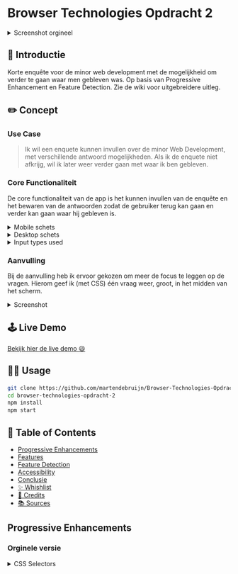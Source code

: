 # Browser Technologies Opdracht 2

<details><summary>Screenshot orgineel</summary>

![Screenshot of app](./img/screenshot.png)
</details>

## 👾 Introductie

Korte enquête voor de minor web development met de mogelijkheid om verder te gaan waar men gebleven was. Op basis van Progressive Enhancement en Feature Detection. Zie de wiki voor uitgebreidere uitleg.

## ✏️ Concept
### Use Case

> Ik wil een enquete kunnen invullen over de minor Web Development, met verschillende antwoord mogelijkheden. Als ik de enquete niet afkrijg, wil ik later weer verder gaan met waar ik ben gebleven.

### Core Functionaliteit
De core functionaliteit van de app is het kunnen invullen van de enquête en het bewaren van de antwoorden zodat de gebruiker terug kan gaan en verder kan gaan waar hij gebleven is.

<details><summary>Mobile schets</summary>

![Mobile schets](./img/mobile.jpeg)
</details>
<details><summary>Desktop schets</summary>

![Mobile schets](./img/desktop.jpeg)
</details>

<details><summary>Input types used</summary>

- Text
- Color
- Range
- Radio
- Date
- Select 

</details>

### Aanvulling
Bij de aanvulling heb ik ervoor gekozen om meer de focus te leggen op de vragen. Hierom geef ik (met CSS) één vraag weer, groot, in het midden van het scherm.

<details><summary>Screenshot</summary></details>

## 🕹 Live Demo

[Bekijk hier de live demo 😃](https://enquete-minor-webdev.herokuapp.com/)

## 👨‍🦯 Usage

```zsh
git clone https://github.com/martendebruijn/Browser-Technologies-Opdracht-2.git
cd browser-technologies-opdracht-2
npm install
npm start
```

## 📍 Table of Contents

- [Progressive Enhancements](#Progressive-Enhancements)
- [Features](#Features)
- [Feature Detection](#Feature-Detection)
- [Accessibility](#Accessibility)
- [Conclusie](#Conclusie)
- [✨ Whishlist](#-Whishlist)
- [🙌 Credits](#-Credits)
- [📚 Sources](#-Sources)

## Progressive Enhancements

### Orginele versie
<details><summary>CSS Selectors</summary>

## :read-only

`:read-only` en `:read-write` worden over het algemeen goed ondersteund, bij Firefox, Firefox for Android en KaiOS Browser moet men de prefix `-moz-` gebruiken.

```css
input:-moz-read-only {
  background-color: #ccc;
}
```

## Toepassing

```css
input:read-only {
  border-bottom: none;
}
input:-moz-read-only {
  border-bottom: none;
}
```

Bovenstaand moet onder alle form validatie styling staan, zodat de code aan het begin geen border krijgt.

```css
input[type='text']:invalid:not(:placeholder-shown) {
  border-bottom: 2px solid red;
}
```

Bovenstaand moet dus voor de `:read-only` staan.

###### Sources

1. [Can I Use - :read-only](https://caniuse.com/#search=read-only)
1. [:read-only - MDN](https://developer.mozilla.org/en-US/docs/Web/CSS/:read-only)

## :placeholder-shown

Wordt bij IE ondersteund door `:-ms-input-placeholder` te gebruiken.

###### Sources

1. [Can I Use - :placeholder-shown](https://caniuse.com/#search=%3Aplaceholder-shown)

<details>
<details><summary>CSS Flexbox</summary>

## display: flex

`display: flex` wordt door vrijwel alle browsers ondersteund. IE gebruikt `-ms-flexbox`.

## flex-wrap

Wordt ondersteund door vrijwel alle grote browsers.

## flex-direction

Flex-direction wordt vrijwel door alle grote browsers ondersteund. Bij Firefox en Firefox voor Android is het niet ondersteund bij default. Voor Firefox moet de `-moz-` prefix gebruikt worden.
`-moz-box-direction:`

## align-items

Wordt door alle grote browsers ondersteund behalve IE 11.

## justify-content

Wordt door alle grote browsers ondersteund behalve IE 11. Bij UC Browser for Android, QQ Browser en KaiOS Browser wordt justify-content wél ondersteund bij CSS-grid, maar niet bij flexbox.

## align-self

Wordt door vrijwel alle grote browser ondersteund. IE10 en IE11 heeft de property `-ms-grid-column-align` wat hetzelfde doet als `align-self`.

###### Sources

1. [Can I Use - display: flex](https://caniuse.com/#search=display%3A%20flex)
1. [Can I Use - flex-wrap](https://caniuse.com/#search=flex-wrap)
1. [Can I Use - flex-direction](https://caniuse.com/#search=flex-direction)
1. [Can I Use - align-items](https://caniuse.com/#search=align-items)
1. [Can I Use - justify-content](https://caniuse.com/#search=justify-content)
1. [Can I Use - align-self](https://caniuse.com/#search=align-self)
</details>

<details><summary>Progress Bar</summary>

Als de gebruiker CSS heeft ingeladen wordt er een voortgangs balk zichtbaar.

```css
.progress-bar {
  height: 20px;
  width: 100%;
  background: white;
  border-radius: 6px;
  overflow: hidden;
}
.progress-v1,
.progress-v2,
.progress-v3,
.progress-v4,
.progress-v5,
.progress-v6,
.progress-v7 {
  background: #4caf50;
  height: 100%;
}
.progress-v1 {
  width: calc(100% / 7);
}
.progress-v2 {
  width: calc(calc(100% / 7) * 2);
}
.progress-v3 {
  width: calc(calc(100% / 7) * 3);
}
.progress-v4 {
  width: calc(calc(100% / 7) * 4);
}
.progress-v5 {
  width: calc(calc(100% / 7) * 5);
}
.progress-v6 {
  width: calc(calc(100% / 7) * 6);
}
.progress-v7 {
  width: 100%;
}
```
</details>
<details><summary>CSS Checkbox Hack</summary>

> ❗️Ik gebruikte de checkbox hack om de radio buttons te stylen. Echter kan men dan niet meer de radio buttons selecteren d.m.v. keyboard navigatie. Om deze reden heb ik de checkbox hack eruit gehaald.

Wanneer de gebruiker de mogelijkheid heeft om CSS in te laden, kunnen we d.m.v de checkbox hack zorgen dat de gebruiker niet de native, maar de custom checkboxen en radio buttons ziet.

```css
input[type='radio'] {
  display: none;
}
fieldset label:before {
  content: '';
  border: 2px solid gray;
  width: 10px;
  height: 10px;
  border-radius: 50%;
  margin-right: 1em;
}
input[type='radio']:checked + label:before {
  background: green;
}
```
</details>

<details><summary>Overig CSS</summary>
# Overig CSS - Properties

## Transition

Wordt ondersteund door alle grote browsers (zelfs IE 10 :-)).

###### Sources

1. [Can I Use - Transition](https://caniuse.com/#search=transition)

## Appearance

`appearance` wordt gesupport met `none` maar niet `auto`. Microsoft Edge en IE Mobile supporten het met `-webkit-` en **niet** `-ms-`.

Ik gebruik alleen `appearance: none` dus geen support voor `auto` is prima.

###### Sources

1. [Can I Use - Appearance](https://caniuse.com/#search=appearance)

## Box-shadow

`box-shadow` wordt gesupport. Om `box-shadow` te gebruiken voor IE 9 of later, moet men `border-collapse` de waarde `seperate` geven. `inset` shadow moet het laatste keyword zijn.

###### Sources

1. [Can I Use - box-shadow](https://caniuse.com/#search=box-shadow)

## calc()

Wordt ondersteund. IE 11 heeft problemen met:
- IE & Edge are reported to not support calc inside a 'flex'. (Not tested on older versions)
This example does not work: flex: 1 1 calc(50% - 20px);

- IE11 does not support transitioning values set with calc()
- IE11 is reported to have trouble with calc() with nested expressions, e.g. width: calc((100% - 10px) / 3); (i.e. it rounds differently)
- IE11 is reported to not support calc() correctly in generated content
- IE10, IE11, and Edge < 14 don't support using calc() inside a transform. Bug report
- IE 9 - 11 don't render box-shadow when calc() is used for any of the values
  -IE10 crashes when a div with a property using calc() has a child with same property with inherit.
- IE 9 - 11 and Edge do not support width: calc() on table cells. Bug Report

Maar bovenstaand gebruik ik niet. Ik gebruik wel nested expressions maar niet als bovenstaand `width: calc((100% - 10px) / 3);`, maar als `width: calc( calc( 100% / 7 ) * 2);`. Welk effect dit heeft weet ik niet, dit zou ik moeten testen op IE11, maar ik ben momenteel niet in staat om op IE11 te testen.

###### Sources

1. [Can I Use - Calc()](https://caniuse.com/#search=calc)
</details>
<details><summary>Data opslaan op de server</summary>

Het opslaan op de server was mij wel gelukt, maar op begeven moment was het een erg lang en ingewikkeld stuk code. Ook was ik hier veel te lang meebezig terwijl dit niet onderdeel is van de opdracht. Hierom heb ik op gegeven moment besloten om [deze code](https://github.com/Choerd/browser-technologies-1920.git) te gebruiken. Op basis van deze code heb ik verder gewerkt. In deze code krijgt de gebruiker een persoonlijke code, waarmee hij vervolgens later kan verder gaan met de enquête. Ik heb vervolgens zelf een terug knop erin gebouwd, waarmee de gebruiker terug kan gaan naar vorige vragen waar zijn gegeven antwoord nog/weer staat. Ook heb ik de persoonlijke code op iedere pagina laten weergeven en ook in de url gezet.

```js
function checkAnswer(userid, name, route, res) {
  const json = readFromJson();
  const user = json.find(user => user.id === userid);
  const index = json.map(o => o.id).indexOf(user.id);
  const data = json[index];
  const vraagObj = data[name];
  let answer = '';
  let answerReversed = answer;
  if (vraagObj) {
    const objKeys = Object.keys(vraagObj);
    const key = objKeys[0];
    answer = vraagObj[key];
    if (key === 'verjaardag') {
      answerReversed = checkDateFormat(answer);
    }
  }

  res.render(route, {
    userid: userid,
    style: './../css/styles.css',
    script: './../js/main.js',
    answer,
    answerReversed,
  });
}
```

Met bovenstaande code controleer ik of er al een antwoord is gegeven. Als dit het geval is, wordt deze in de input elementen geladen.
D.m.v.:

```html
value="<%= answer %>"

<!-- Radio buttons: -->
<% if(answer === '18 of jonger') {%>
<input
  id="18"
  type="radio"
  name="leeftijd"
  value="18 of jonger"
  required
  checked
/><label for="18">18 of jonger</label>
<% } else { %>
<input
  id="18"
  type="radio"
  name="leeftijd"
  value="18 of jonger"
  required
/><label for="18">18 of jonger</label> <% } %>
<!-- ... etc. -->
```

Bij de geboortedatum moeten we een extra check doen. Wanneer input type date niet wordt ondersteund, wordt er een input type text weergegeven. Hier laat ik de gebruiker zijn geboortedatum invullen als `DD-MM-YYYY`. Dit doe ik omdat dat de manier is hoe wij hier - in Nederland - data noteren. Echter vereist input date een datum notatie van `YYYY-MM-DD`. Als de gebruiker wilt verder gaan met de enquête op een browser die input type date wél ondersteund, maar hiervoor zijn geboortedatum ingevuld heeft in een input type text element, moeten we deze datum dus eerst omdraaien.

1. Allereerst checken we of het om het geboortedatum element gaat.

```js
if (key === 'verjaardag') {
  answerReversed = checkDateFormat(answer);
}
```

2. Vervolgens controleren we of de datum notatie valide is of niet.
3. Als deze niet valide is splitsen we de datum bij de koppeltekens.
4. Draaien we deze om.
5. En zetten we de koppeltekens weer terug.

```js
function checkDateFormat(date) {
  const pattern = /[0-9]{4}.(0[1-9]|1[012]).(0[1-9]|1[0-9]|2[0-9]|3[01])/g;
  const valid = pattern.test(date);
  if (!valid) {
    const splitStr = date.split('-');
    const reverseArr = splitStr.reverse();
    const joinArr = reverseArr.join('-');
    date = joinArr;
  }
  return date;
}
```

6. De reversed waarde bewaren we in een `hidden` element op de pagina, zodat we deze kunnen aanroepen in de client-side JavaScript - input type date wordt pas in de client-side JavaScript in de DOM gezet. Hierdoor kunnen we niet `<%= answerReversed %>` gebruiken.

```html
<p id="js-date-answer" hidden><%= answerReversed %></p>
```

7. In de `addDateInput` functie halen we de omgedraaide waarde weer terug en zetten we deze in het input type date element.

```js
function addDateInput() {
  if (checkDateInput()) {
    const el = document.getElementById('js-date');
    const answerEl = document.getElementById('js-date-answer');
    const answer = answerEl.innerText;
    el.innerHTML = `<input type="date" name="verjaardag" required max="2002-01-01" value="${answer}">`;
  }
}
```

###### Sources

1. [Persoonlijke 'code' code](https://github.com/Choerd/browser-technologies-1920.git)
</details>

<details><summary>Thema chooser</summary>

## CSS

Het standaard thema is het dark thema. Hier maak ik gebruik van custom properties. Het standaard thema heeft fallback kleuren in de CSS. Door gebruik te maken van cascading wordt in onderstaande code de achtergrond black, en wanneer custom properties worden ondersteund, wordt de achtergrond kleur de kleur die de `theme-color` variable is.

```css
background: black; /* fallback */
background: var(--theme-color);
```

Alle browsers die de mediaquery `prefers-color-scheme` ondersteunen, ondersteunen custom properties ook. Hierom hoeft men hier geen gebruik te maken van fallback kleuren.

```css
:root {
  --warning: #ff5c5c;
  --theme-color: black;
  --theme-color-secundair: white;
  --theme-color-accent: #1089ff;
  --focus-color: blue;
  --succes: #4caf50;
  --grey: grey;
}
@media (prefers-color-scheme: light) {
  :root {
    --warning: #ff5c5c;
    --theme-color: white;
    --theme-color-secundair: black;
    --theme-color-accent: #1089ff;
    --focus-color: blue;
    --succes: #4caf50;
    --grey: grey;
  }
}
```

## JavaScript

Om de gebruiker de mogelijkheid te geven om te wisselen van thema, maak ik gebruik van Local Storage (zie Local Storage voor de controle of Local Storage beschikbaar is of niet). Ook controleer ik of CSS Custom Properties ondersteund worden (zie custom properties onder Feature Detection).

Als Local Storage én CSS Custom Properties ondersteund worden, maak ik allereerst de theme switcher knop zichtbaar met onderstaande code:

```js
function showThemeChooser() {
  const wrapper = document.querySelector('.theme-switcher');
  wrapper.classList.remove('hide');
}
```

De theme switcher heeft drie knoppen:

1. De hoofd knop om de themes te openen en te sluiten.
1. Knop voor light thema.
1. Knop voor dark thema.

Als LocalStorage beschikbaar is, zetten we op alle drie de knoppen een event listener.

```js
document.querySelector('.home').addEventListener('click', openThemeSwitcher);
document.querySelector('.light').addEventListener('click', lightTheme);
document.querySelector('.dark').addEventListener('click', darkTheme);

function openThemeSwitcher() {
  const wrapper = document.querySelector('.theme-switcher');
  wrapper.classList.toggle('active');
}
const root = document.documentElement;
function lightTheme() {
  localStorage.setItem('theme', 'light');
  root.style.setProperty('--theme-color', 'white');
  root.style.setProperty('--theme-color-secundair', 'black');
}
function darkTheme() {
  localStorage.setItem('theme', 'dark');
  root.style.setProperty('--theme-color', 'black');
  root.style.setProperty('--theme-color-secundair', 'white');
}
```

Door middel van Local Storage houden we bij welk thema de gebruiker heeft gekozen - voor als een nieuwe pagina wordt geladen.

```js
function setTheme() {
  const theme = localStorage.getItem('theme');
  if (theme === 'light') {
    root.style.setProperty('--theme-color', 'white');
    root.style.setProperty('--theme-color-secundair', 'black');
  } else if (theme === 'dark') {
    root.style.setProperty('--theme-color', 'black');
    root.style.setProperty('--theme-color-secundair', 'white');
  }
}
setTheme();
```

###### Sources

1. [Can I use - Custom properties](https://caniuse.com/#search=custom%20properties)
1. [Can I use - prefers color scheme](https://caniuse.com/#search=prefers%20color%20scheme)
</details>
<details><summary>Form Validatie</summary>

## Inhoud

- [Research](#Research)
- [Toepassing](#Toepassing)

## Research

Form validatie zonder JavaScript kan men doen door gebruik te maken van de attributes: `required` en `pattern` bij een `input` element.

Door de attribute `required` toe te voegen aan `input` velden, kan men ervoor zorgen dat een form niet gesubmit kan worden wanneer de `input` velden leeg zijn. Dit zorgt er echter alleen voor dat men de input velden niet leeg mag laten. Maar als een gebruiker, bijvoorbeeld, 'xxx@y' zou invullen bij een `input` element voor het mail adres, wordt deze goedgekeurd. Dit kan verholpen worden door de `pattern` attribute te gebruiken. De `pattern` attribute maakt gebruik van regex patterns, en zorgt ervoor dat de gebruiker alleen een bepaald format kan invoeren. Wanneer de gebruiker een ander format heeft gebruikt en wilt submitten, krijgt hij de volgende error te zien:

> Please match the requested format.

Men kan gebruik maken van de pseudo-class `:invalid` om feedback te geven aan de gebruiker.

#### Checken of een veld leeg is of niet

Men voegt `placeholder=" "` toe aan `input` element. Als de placeholder wordt getoond, is het veld leeg.

#### Checken of een veld focused is of niet

Use: `:focus`.

###### Sources

1. 📖[Form Field Validation without JavaScript - Fionna Chan - medium.com](https://medium.com/@fionnachan/form-field-validation-without-javascript-2e40696ba999)

## Toepassing

### HTML

Door het `required` attribute kan de gebruiker het formulier niet submitten zonder het input element in te vullen. Door het `pattern` attribute toe te voegen kan men aangeven wat voor tekens toe gestaan zijn. `Pattern` accepteerd regex patronen.

```html
<input
  name="name"
  type="text"
  placeholder=" "
  required
  pattern="^[A-Za-z -]+$"
/>
```

`pattern="^[A-Za-z -]+$"` zorgt ervoor dat alleen a t/m z in kleine- en hoofdletters, een "-" en een spatie ingevuld mag worden.

### CSS

Met gebruik van CSS kan men feedback geven aan de gebruiker. Allereerst willen we de hint alleen weergeven als de gebruiker desbetreffend input element invult Dit doen we door `.hint` te verbergen bij default. En als het input element gefocused is willen we deze laten zien, dit doen we door `input:focus ~ .hint`.

```html
<label
  ><h2>Wat is je naam?</h2>
  <input
    name="name"
    type="text"
    placeholder=" "
    required
    pattern="^[A-Za-z -]+$"
  />
  <p class="hint">Gebruik alleen "a-z" en "-" of spatie.</p>
</label>
```

```css
.hint {
  display: none;
  font-size: small;
}
input:focus ~ .hint {
  display: inline;
}
```

Door gebruik te maken van `placeholder=" "` kan men checken of een input element leeg is of niet. Als de placeholder zichtbaar is, is het input element leeg. Met CSS kunnen we meerdere statussen controleren:

1. Focused + niet leeg + geldig
1. Focused + leeg + niet geldig
1. Niet focused + leeg + niet geldig
1. Focused + niet leeg + niet geldig
1. Niet focused + niet leeg + niet geldig

#### Focused + niet leeg + geldig

Wanneer een (text) input element is gefocused, niet leeg en geldig, wordt de border groen. Als het geldig is willen we positieve feedback geven aan de gebruiker.

```css
input[type='text'] {
  border-bottom: 2px solid #4caf50;
}
```

#### Focused + leeg + niet geldig

Als het text-element focused is, leeg en niet geldig, wordt de border blauw. De gebruiker heeft op het element gedrukt en wil het gaan invullen, hier willen we dus geen negatieve feedback.

```css
input[type='text']:focus:invalid:placeholder-shown {
  border-bottom: 2px solid blue;
}
input[type='text']:focus:invalid:-ms-input-placeholder {
  border-bottom: 2px solid blue;
}
```

#### Not focused + leeg + niet geldig

Wanneer het element niet gefocused is, leeg is en niet geldig is, is de gebruiker net op de pagina of heeft nog niet de mogelijkheid gehad om deze in te vullen. Hierom willen we dat het input element er als normaal / default uitziet.

```css
input[type='text']:invalid:placeholder-shown {
  border-bottom: 2px solid white;
}
input[type='text']:invalid:-ms-input-placeholder {
  border-bottom: 2px solid white;
}
```

#### Focused + niet leeg + niet geldig && niet focused + niet leeg + niet geldig

Wanneer het element niet leeg meer is, heeft de gebruiker iets ingevuld. Hier maakt het niet uit of de gebruiker het element gefocused heeft of niet, het zal niet door de 'controle' komen. Dus bij beide mogelijkheden willen we de gebruiker negatieve/gevaar feedback geven.

```css
input[type='text']:invalid:not(:placeholder-shown) {
  border-bottom: 2px solid red;
}
input[type='text']:invalid:not(:-ms-input-placeholder) {
  border-bottom: 2px solid red;
}
```

### JavaScript

Wanneer JavaScript geladen wordt kunnen we betere feedback geven aan de gebruiker in de error message.

#### Helper functies

Allereerst hebben we het form element nodig en de input elementen. De radio buttons staan in een fieldset element, om de radio buttons te krijgen willen we het fieldset element selecteren.

```js
const form = document.forms[0];
function getInput(name) {
  return form[name];
}
function getFieldset(name) {
  return form.elements[name]; // returns a NodeList of the input elements
}
```

Vervolgens schrijven we een functie voor het creëren van de error. Als er al een error staat, willen we deze eerst verwijderen - de error kan namelijk wél veranderd zijn. Ik gebruikte altijd `appendChild` voor het toevoegen van elementen in JavaScript, maar volgens de mdn documentatie kunnen we tegenwoordig `ParentNode.append` gebruiken.

```js
function removeError() {
  const el = document.querySelector('.error');
  if (el) {
    el.remove();
  }
}
function createError(message) {
  removeError();
  const div = document.createElement('div');
  const p = document.createElement('p');
  div.classList.add('error');
  div.append(p);
  p.append(message);
  form.append(div);
}
```

###### Sources

1. [appendChild](https://developer.mozilla.org/en-US/docs/Web/API/Node/appendChild)
1. [PartenNode.append](https://developer.mozilla.org/en-US/docs/Web/API/ParentNode/append)

Dan komen we nu bij het daadwerkelijk valideren van het formulier. `checkIfEmpty` controleert of het input element leeg is of niet, `checkPattern` controleert of de gegeven input overeenkomt met het pattern. En `checkRadio` controleert of één van de radio-buttons ge-checked is.

```js
function checkIfEmpty(input) {
  return input.value === '';
}
function checkPattern(input, pattern) {
  const value = input.value;
  const valid = pattern.test(value);
  return valid;
}
function checkRadio(name) {
  let check = false;
  name.forEach(function(item) {
    if (item.checked) {
      check = true;
    }
  });
  if (!check) {
    const message = 'Kies één van de opties.';
    createError(message);
  }
}
```

#### Radio buttons

De validatie voor de radio-buttons heb ik bij iedere vraag met radio-buttons hetzelfde gehouden. Met als error-message: 'Kies één van de opties.'. Merk op dat de `addEventListener` op `invalid` staat en niet op `submit`. Als de gegeven input niet door de validatie heen komt, wordt er niet gesubmit én is er dus **geen** `submit` event. Allereerst willen we de default HTML error niet laten zien, dit doen we door `e.preventDefault()`.

```js
function validationRadio(name) {
  return function(e) {
    e.preventDefault();
    const radios = getFieldset(name);
    checkRadio(radios);
  };
}
document.addEventListener('invalid', validationName(), true);
```

#### Name input

Wanneer er niets is ingevuld willen we 'Vul asjeblieft je naam in.' laten zien en wanneer er wel iets is ingevuld, maar dit niet valide is, willen we 'Gebruik alleen kleineletters, hoofletters, koppeltekens of spaties.' laten zien. Wanneer er niets is ingevuld is het input element leeg én niet valide. `(empty && !valid)` zou dus al voldoende zijn, maar heb `|| empty` toch laten staan, omdat het niet echt kwaad kan en misschien komt het later nog van pas.
`const pattern = /^[A-Za-z -]+/g;` geeft aan dat men a t/m z mag gebruiken in kleine-, en hoofdletters, '-' koppelteken en spaties.

```js
function validationName() {
  return function(e) {
    e.preventDefault();
    const input = getInput('name');
    const empty = checkIfEmpty(input);
    const pattern = /^[A-Za-z -]+/g;
    const valid = checkPattern(input, pattern);
    if ((empty && !valid) || empty) {
      const message = 'Vul alsjeblieft je naam in.';
      createError(message);
    } else if (!empty && !valid) {
      const message =
        'Gebruik alleen kleineletters, hoofletters, koppeltekens of spaties.';
      createError(message);
    }
  };
}
document.addEventListener('invalid', validationName(), true);
```

#### Date input

`const pattern = /(0[1-9]|1[0-9]|2[0-9]|3[01]).(0[1-9]|1[012]).[0-9]{4}/g;` geeft aan dat men twee getallen mag invullen, daarna weer twee en daarna vier (DD-MM-YYYY). Voor de dagen mag men 01 t/m 09 **of** 10 t/m 19 **of** 30 / 31 invullen. Voor de maanden mag men 01 t/m 09 **of** 10 / 11 / 12 invullen. Voor het jaar mag men voor alle vier de getallen 0 t/m 9 invullen. Echter mag het niet hoger zijn dan 2002, vanwege `max="2002-01-01"` op het input element.

```js
function validationDate() {
  return function(e) {
    e.preventDefault();
    const input = getInput('verjaardag');
    const empty = checkIfEmpty(input);
    const pattern = /(0[1-9]|1[0-9]|2[0-9]|3[01]).(0[1-9]|1[012]).[0-9]{4}/g;
    const valid = checkPattern(input, pattern);
    if ((empty && !valid) || empty) {
      const message = 'Vul alsjeblieft je geboortedatum in (DD-MM-YYYY).';
      createError(message);
    } else if (!empty && !valid) {
      const message = 'Vul je geboortedatum in als 01-01-2002 (DD-MM-YYY).';
      createError(message);
    }
  };
}
document.addEventListener('invalid', validationDate(), true);
```

Voor de geboortedatum hebben we twee verschillende input types. `type=date` en wanneer deze niet ondersteund wordt `type=text`. Wanneer `type=date` wél wordt ondersteund, hoeven we ons niet druk te maken over het juiste patroon, dit staat automatisch goed. Bij `type=text` is dit niet het geval.
</details>

<!-- <details><summary></summary></details> -->

### Aanvulling

#### Enquete opslaan

##### Opslaan in query

In de orginele versie regelde ik het opslaan en het terughalen van de antwoorden in zijn geheel op de server. Voor de aanvulling heb ik dit veranderd naar de antwoorden op te slaan in de query van de url. Het opslaan en terug halen van de antwoorden op de server was vrij complex, waardoor ik veel ingewikkelde JavaScript moest schrijven met veel POST en GET requests. Hier had ik bij de orginele versie dan ook mijn meeste tijd ingestopt. Het opslaan in de query is eenvoudiger, wat ervoor zorgt dat de enquête veel minder buggy is en beter werkt.
</br>
Als men op `opslaan` drukt, wordt hij doorgestuurd naar `/save`. Hier wordt de link gegenereerd en weergegeven. Als men later naar deze link gaat worden de antwoorden meegestuurd d.m.v. `req.query`.

<details><summary>Code index.js (server)</summary>

```js
app.get('/v2/enquete', (req, res) => {
  res.render('enquetev2', {
    style: '../css/styles-v2.0.css',
    script: '../js/main-v2.0.js',
    query: req.query,
  });
});
app.get('/save', (req, res) => {
  let fullUrl = req.protocol + '://' + req.get('host') + req.originalUrl;
  let destination = fullUrl.replace('save', 'v2/enquete');
  res.render('save', {
    style: '../css/styles-v2.0.css',
    script: '../js/main-v2.0.js',
    destination,
  });
  });
```
</details>

<details><summary>Antwoord meegeven met value</summary>

```html
    <input id="input1" autofocus name="name" type="text" autocomplete="off" placeholder="Marten de Bruijn" required pattern="^[A-Za-z -]+" value="<%= query.name %>" />
```
</details>
<details><summary>Antwoord meegeven bij een select</summary>

```html
     <select id="color" name="kleur" required>
        <option value="">Kies een kleur</option>
        <% if (query.kleur == '#ff0000') { %>
            <option selected value="#ff0000">Rood</option>
        <% } else { %>
            <option value="#ff0000">Rood</option>
        <% } %>
        <% if (query.kleur == '#008000') { %>
            <option selected value="#008000">Groen</option>
        <% } else { %>
            <option value="#008000">Groen</option>
        <% } %>
        <!-- etc... -->
    </select>
```
</details>
<details><summary>Antwoord meegeven bij radio buttons</summary>

```html
    <fieldset>
        <legend id="js-ageHeader" tabindex="-1">Hoe oud ben je?</legend>
        <% if (query.leeftijd == '18') { %>
            <input type="radio" name="leeftijd" id="18jaar" value="18" required checked />
        <% } else { %>
            <input type="radio" name="leeftijd" id="18jaar" value="18" required />
        <% } %>
        <label for="18jaar">18 jaar of jonger</label>
        <% if (query.leeftijd == '19') { %>
            <input type="radio" name="leeftijd" id="19jaar" value="19" required checked />
        <% } else { %>
            <input type="radio" name="leeftijd" id="19jaar" value="19" required />
        <% } %>
        <!-- etc... -->
    </fieldset>
```
</details>

##### Antwoorden automatisch opslaan in LocalStorage
Wanneer men beschikt over JavaScript, worden de antwoorden automatisch opgeslagen in `LocalStorage`. Als de pagina herladen wordt, worden de antwoorden automatisch ingevuld en gaat de gebruiker naar de laatste vraag die hij nog niet heeft ingevuld.


#### Vraag headers
Wanneer men beschikt over JavaScript én zijn of haar naam heeft ingevuld worden de vragen aangepast naar `naam + vraag`. Zodra men zijn of haar leeftijd heeft ingevuld wordt bij de geboortedatum vraag berekent in welk jaar hij of zij waarschijnlijk geboren is.
<details><summary>Gebruikers naam invullen (main-v2.0js)</summary>

```js
function changeHeaders() {
  const name = getLS('name');
  if (name) {
    ageHeader.innerText = `${name}, hoe oud ben je?`;
    if (checkInput('color') && qnr < 2) {
      colorHeader.innerHTML = `${name}, wat is je favoriete kleur?
    <span id="js-dotThree" class="progress-dot dot-three white-dot" tabindex="1"></span> `;
      dotThree = document.getElementById('js-dotThree');
    } else if (checkInput('color') && qnr >= 2) {
      colorHeader.innerHTML = `${name}, wat is je favoriete kleur?
    <span id="js-dotThree" class="progress-dot dot-three" tabindex="1"></span> `;
      dotThree = document.getElementById('js-dotThree');
    } else {
      colorHeader.innerHTML = `${name}, wat is je favoriete kleur?`;
    }
    if (checkInput('range') && qnr < 4) {
      gradeHeader.innerHTML = `${name}, welk cijfer zou jij deze minor geven?
          <span id="js-dotFive" class="progress-dot dot-five white-dot" tabindex="1"></span> 
          <ul class="hints">
              <p>Toegestane tekens:</p>
              <li>1 t/m 9</li>
              <li>10</li>
          </ul>`;
      dotFive = document.getElementById('js-dotFive');
      gradeHeader = document.getElementById('js-gradeHeader');
    } else if (checkInput('range') && qnr >= 4) {
      gradeHeader.innerHTML = `${name}, welk cijfer zou jij deze minor geven?
          <span id="js-dotFive" class="progress-dot dot-five white-dot" tabindex="1"></span> 
          <ul class="hints">
              <p>Toegestane tekens:</p>
              <li>1 t/m 9</li>
              <li>10</li>
          </ul>`;
      dotFive = document.getElementById('js-dotFive');
      gradeHeader = document.getElementById('js-gradeHeader');
    } else {
      gradeHeader.innerText = `${name}, welk cijfer zou jij deze minor geven?`;
      gradeHeader = document.getElementById('js-gradeHeader');
    }
  }
}
```
</details>
<details><summary>Geboortejaar uitrekenen (main-v2.0js)</summary>

```js
function checkedRadioBtn(name) {
  radios.forEach(function (radio) {
    if (radio.checked) {
      const age = radio.value,
        today = new Date(),
        date = today.getFullYear();
      addToLS('age', age);
      const birthYear = date - age;
      birthHeader.innerHTML = `${name} je bent waarschijnlijk in ${birthYear} geboren.
      <h3>Vul hieronder je geboortedatum in:</h3>
      <span class="progress-dot dot-four" tabindex="1"></span> 
      <div class="hints">
          <p>Toegestaan formaat:</p>
          <p>DD-MM-YYYY</p>
      </div>`;
    }
  });
}
```
</details>
    
#### Voortgangs cirkels en feedback hints
Onderaan de pagina heb ik voortgangs cirkels toegevoegd. Deze staan in `label`, waardoor ze navigeerbaar worden met enkel CSS. Ook kan men zien of het gegeven antwoord valid is of niet. Als dit het geval is, wordt de cirkel groen. Wanneer dit niet het geval is, is de cirkel rood.
</br>
Ook heb ik een hints sectie gemaakt, waarmen kan zien welke tekens of patronen zijn toegestaan. Als men hieraan voldoet, wordt deze ook groen.
<details><summary>Voortgangs cirkels</summary>

```html
<form id="form" class="form" method="GET" autocomplete="off" action='/v2/enquete/finished'>
            <input id="input1" autofocus name="name" type="text" autocomplete="off" placeholder="Marten de Bruijn" required pattern="^[A-Za-z -]+" value="<%= query.name %>" />
            <label for="input1" tabindex="-1">Wat is je naam?
                <span id="js-dotOne" class="progress-dot dot-one" tabindex="1"></span> 
                <ul class="hints">
                    <p>Toegestane tekens:</p>
                    <li>a-z of A-Z</li>
                    <li>-</li>
                    <li>spatie</li>
                </ul>
            </label> 
```

```css
select:focus + label .progress-dot, input[type=color] + label .progress-dot, input[type=range] + label .progress-dot {
    background: #f64c72;
}
select:valid + label .progress-dot, input[type=color] + label .progress-dot, input[type=color] + label .progress-dot {
    background: lightgreen;
}
```

</details>

#### Per vraag laten zien
D.m.v. CSS laat ik maar één vraag per keer zien. Als een vraag focus heeft, slide deze in vanaf de rechterkant.

<details><summary>Per vraag laten zien</summary>

```css
input[type=text], fieldset, select, input[type=date], input[type=color], input[type=range]{
    left: 100%;
    position: fixed;
}
input[type=text]:focus, fieldset:focus-within, select:focus-within, input[type=date]:focus, input[type=range]:focus {
    left: 25%;
}
input[type=text] ~ label, legend, input[type=date] ~ label, input[type=color] ~ label, input[type=range] ~ label {
    position: fixed;
    left: 50%;
    top: 30%;
    transform: translate(-25%, -30%);
}
input:nth-of-type(1):focus ~ label:nth-of-type(1) .hints, #birthday:focus + label .hints,  #grade:focus + label .hints {
    opacity: 1;
}
```
</details>

## Feature Detection

### Orginele versie
<details><summary>Date Input</summary>

Input type date wordt momenteel niet ondersteund door safari. iOS Safari daarentegen wel. Omdat deze niet overal wordt ondersteund gebruik ik bij default `type=text`. Wanneer `type=date` wél wordt ondersteund laden we deze in. Dit doen we d.m.v. onderstaande test.

```js
function checkDateInput() {
  const test = document.createElement('input');
  let supported = false;
  test.type = 'date';
  if (test.type === 'date') {
    supported = true;
  }
  test.value = 'Hello World';
  const helloWorldAccepted = test.value === 'Hello World';
  if (helloWorldAccepted) {
    supported = false;
  }
  return supported;
}
```

1. We creëren een input element.
1. Vervolgens zetten we type op date. Als dit lukt wordt date ondersteund.
1. Vervolgens doen we een tweede test door de value van het input element op `Hello World` te zetten.
1. Lukt dit? Dan is het geen date element.

Als uit bovenstaande test komt dat date wordt ondersteund vervangen we onderstaand input element én de hint met input type date. De hint vervangen we ook, omdat deze geen nut heeft wanneer het input element een 'date' is.

```js
<div id="js-date">
    <input autocomplete="off" placeholder=" " type="text" name="verjaardag" required max="2002-01-01" pattern="(0[1-9]|1[0-9]|2[0-9]|3[01]).(0[1-9]|1[012]).[0-9]{4}" value="<%= answer %>">
    <p class="hint"><i>Vul in als: "DD-MM-YYYY".</i></p>
</div>
```

```js
function addDateInput() {
  if (checkDateInput()) {
    const el = document.getElementById('js-date');
    const answerEl = document.getElementById('js-date-answer');
    const answer = answerEl.innerText;
    el.innerHTML = `<input type="date" name="verjaardag" required max="2002-01-01" value="${answer}">`;
  }
}
addDateInput();
```

###### Sources

1. [Can I Use - date](https://caniuse.com/#search=date)
1. [Input types test](https://quirksmode.org/html5/inputs/tests/inputs_js.html)
1. [Input types test - explaination](https://quirksmode.org/blog/archives/2015/03/better_modern_i.html)

</details> 
<details><summary>Local Storage</summary>

Om te controleren of Local Storage beschikbaar is of niet gebruiken we onderstaande code.

```js
function lsTest() {
  const test = 'test';
  try {
    localStorage.setItem(test, test);
    localStorage.removeItem(test);
    return true;
  } catch (e) {
    return false;
  }
}
if (lsTest() === true) {
  // available
} else {
  // not available
}
```

1. We maken een item aan met test als key en als value.
1. Als dit gebeurt - en Local Storage dus beschikbaar is - wordt `true` ge-returned.

Ik maak gebruik van Local Storage om te onthouden welk thema de gebruiker heeft gekozen.

###### Sources

1. [Check if localstorage is available](https://stackoverflow.com/questions/16427636/check-if-localstorage-is-available)


</details>
<details><summary>CSS Custom Properties</summary>

Om te controleren of CSS Custom Properties worden ondersteund heb ik onderstaande code geschreven.

```js
const root = document.documentElement;
function customVariablesTest() {
  const themeColor = getComputedStyle(root).getPropertyValue('--theme-color');
  if (themeColor) {
    return true;
  } else {
    return false;
  }
}
```

## Test QQ Browser

In mijn app controleer ik of Local Storage én CSS Custom Properties beschikbaar zijn. Als dit het geval is wil ik de theme chooser laten weergeven. Om te testen of bovenstaande code klopt, had ik eerst een browser nodig die custom properties niet ondersteund. Op [Can I use](caniuse.com) vond ik dat [QQ Browser](https://browser.qq.com/mac/en/index.html) custom properties niet ondersteund. Echter wanneer ik mijn app draai in deze browser wordt het wel weergegeven en werkt het ook. Oftewel custom properties wordt wel ondersteund.

## Test FireFox 30

Doordat QQ Browser het blijkbaar wél ondersteund, had ik een andere manier nodig om mijn code te testen. Na wat Googlen vond ik [een download](https://ftp.mozilla.org/pub/firefox/releases/30.0/mac/nl/) voor een oude versie (versie 30) van Firefox, die volgens Can I use custom properties niet ondersteund. Bij deze test worden de fallback kleuren gebruikt én wordt de theme switcher niet weergegeven. Conclusie: de code werkt.

###### Sources

1. [Can I use - CSS Custom Properties](https://caniuse.com/#search=custom%20properties)


</details>


### Aanvulling
In de orginele versie controleerde ik alleen of `input type date` werd ondersteund. Met de aanvulling heb ik hier ook `input type range` en `input type color` aan toegevoegd. 
</br>

Uitleg van onderstaande code kan men [hier in mijn wiki](https://github.com/martendebruijn/Browser-Technologies-Opdracht-2/wiki/date-input) vinden.
<details><summary>Input types test code</summary>

```js
Source: https://quirksmode.org/html5/inputs/tests/inputs_js.html 
https://quirksmode.org/blog/archives/2015/03/better_modern_i.html */
function checkInput(prefType) {
  const test = document.createElement('input');
  let supported = false;
  test.type = prefType;
  if (test.type === prefType) {
    supported = true;
  }
  test.value = 'Hello World';
  const helloWorldAccepted = test.value === 'Hello World';
  if (helloWorldAccepted) {
    supported = false;
  }
  console.log(`${prefType} = ${supported}`);
  return supported;
}
```
</details>
<details><summary>Input type date</summary>
Als input type date wordt ondersteund wordt deze ingeladen:

```js

if (checkInput('date')) {
  birthdayEl.outerHTML = `<input  id="birthday" type="date" name="verjaardag" required min="1980-01-01" max="2002-01-01"/>`;
  birthdayEl = document.getElementById('birthday');
}
```
</details>

<details><summary>Input type color</summary>
Als input type color wordt ondersteund wordt deze ingeladen:

```js
if (checkInput('color')) {
  colors.outerHTML = `<input id="color" type="color" name="kleur" required>`;
  colors = document.getElementById('color');
  dotThree.classList.add('white-dot');
}
```
</details>

<details><summary>Input type range</summary>
Als input type range wordt ondersteund wordt deze ingeladen, ook wordt er een feadback weergegeven die reageerd als de input veranderd:

```js
if (checkInput('range')) {
  gradeEl.outerHTML = `<input type="range" min="1" value="" max="10" name="grade" id="grade" required>`;
  gradeEl = document.getElementById('grade');
  dotFive.classList.add('white-dot');
}
```
</details>


## Accessibility

- [Tests en toegankelijkheid](https://github.com/martendebruijn/Browser-Technologies-Opdracht-2/wiki/tests)

## Conclusie
### C-Core functionaliteit
De core functionaliteit van de app is het kunnen invullen van de enquête en het bewaren van de antwoorden zodat de gebruiker terug kan gaan en verder kan gaan waar hij gebleven is. Dit gaat via een url met queries of als de gebruiker over JavaScript beschikt, automatisch via LocalStorage.

- [Concept](#concept)
- [Opslaan](#Enquete-opslaan)

### C-Toegankelijkheid
Toegankelijkheid is belangrijk. Zo moet een kleurenblinden overweg kunnen met de website, maar ook mensen die bijvoorbeeld alleen het toetsenbord gebruiken. Deze toegankelijk features heb ik getest.

- [Tests en toegankelijkheid](https://github.com/martendebruijn/Browser-Technologies-Opdracht-2/wiki/tests)
### C-Progressive Enhancements
Progressive Enhancement is de theorie dat de core functionaliteit altijd werkbaar moet zijn. En dat door middel van (extra) lagen extra functionaliteit en verbeteringen worden toegevoegd. In het kader web development is dit in eerste instantie een werkbare HTML, vervolgens wordt de styling toegevoegd en vervolgens JavaScript.
</br>

Progressive enhancements heb ik op verscheidene manieren toegepast. Deze staan [hier](#progressive-enhancements) beschreven in de readme voor zowel het orgineel als de aanvulingen

### C-Feature detection

Feature detection is het controleren of een bepaalde feature ondersteund wordt. Bij CSS kan men gebruik maken van @support. In JavaScript controleer ik de beschikbaarheid van input type=date, range en color. In de orginele app controleer ik ook of LocalStorage beschikbaar is en of CSS Custom properties beschikbaar zijn. Ook kan men gebruik maken van `<noscript>`.

## ✨ Whishlist

- [ ] Laatste pagina met wat er is ingevuld en de mogelijkheid om terug te gaan of te submitten

## 🙌 Credits

- [Meyerweb: CSS Reset](http://meyerweb.com/eric/tools/css/reset/)
- [Choerd - Basis van antwoorden opslaan op de server en het gebruik van een persoonlijke code](https://github.com/Choerd/browser-technologies-1920)

## 📚 Sources

📖 Artikel & Documentation **|** ⚙️ Code **|** 📹 Video **|** 🛠 Tools 

- 🛠 [Can I Use](https://caniuse.com/)
- 🛠 [Colorable](https://colorable.jxnblk.com/)
- 🛠 [Colorblinding Chrome Extentie](https://chrome.google.com/webstore/detail/colorblinding/dgbgleaofjainknadoffbjkclicbbgaa)
- 🛠 [Regex patronen](https://regexr.com/)
- 📖 [Form Field Validation without JavaScript - Fionna Chan - medium.com](https://medium.com/@fionnachan/form-field-validation-without-javascript-2e40696ba999)
- 📖 [Input types test](https://quirksmode.org/html5/inputs/tests/inputs_js.html)
- 📖 [Check if localstorage is available](https://stackoverflow.com/questions/16427636/check-if-localstorage-is-available)
- 📖 [Improving Color Accessibility for color blind users - Smashing Magazine](https://www.smashingmagazine.com/2016/06/improving-color-accessibility-for-color-blind-users/)

❤️ Thanks for reading ❤️<br/>
❤️ Marten de Bruijn ❤️
